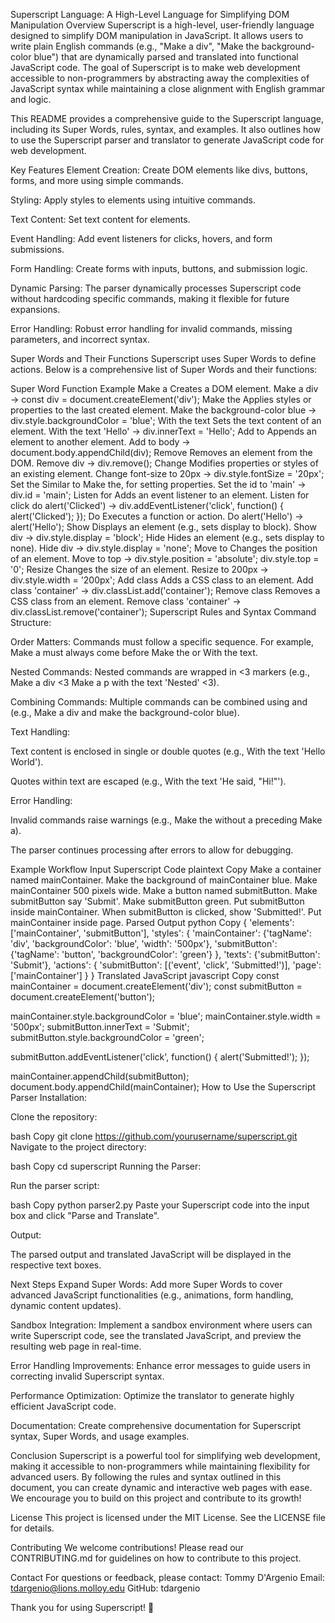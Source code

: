 Superscript Language: A High-Level Language for Simplifying DOM Manipulation
Overview
Superscript is a high-level, user-friendly language designed to simplify DOM manipulation in JavaScript. It allows users to write plain English commands (e.g., "Make a div", "Make the background-color blue") that are dynamically parsed and translated into functional JavaScript code. The goal of Superscript is to make web development accessible to non-programmers by abstracting away the complexities of JavaScript syntax while maintaining a close alignment with English grammar and logic.

This README provides a comprehensive guide to the Superscript language, including its Super Words, rules, syntax, and examples. It also outlines how to use the Superscript parser and translator to generate JavaScript code for web development.

Key Features
Element Creation: Create DOM elements like divs, buttons, forms, and more using simple commands.

Styling: Apply styles to elements using intuitive commands.

Text Content: Set text content for elements.

Event Handling: Add event listeners for clicks, hovers, and form submissions.

Form Handling: Create forms with inputs, buttons, and submission logic.

Dynamic Parsing: The parser dynamically processes Superscript code without hardcoding specific commands, making it flexible for future expansions.

Error Handling: Robust error handling for invalid commands, missing parameters, and incorrect syntax.

Super Words and Their Functions
Superscript uses Super Words to define actions. Below is a comprehensive list of Super Words and their functions:

Super Word	Function	Example
Make a	Creates a DOM element.	Make a div → const div = document.createElement('div');
Make the	Applies styles or properties to the last created element.	Make the background-color blue → div.style.backgroundColor = 'blue';
With the text	Sets the text content of an element.	With the text 'Hello' → div.innerText = 'Hello';
Add to	Appends an element to another element.	Add to body → document.body.appendChild(div);
Remove	Removes an element from the DOM.	Remove div → div.remove();
Change	Modifies properties or styles of an existing element.	Change font-size to 20px → div.style.fontSize = '20px';
Set the	Similar to Make the, for setting properties.	Set the id to 'main' → div.id = 'main';
Listen for	Adds an event listener to an element.	Listen for click do alert('Clicked') → div.addEventListener('click', function() { alert('Clicked'); });
Do	Executes a function or action.	Do alert('Hello') → alert('Hello');
Show	Displays an element (e.g., sets display to block).	Show div → div.style.display = 'block';
Hide	Hides an element (e.g., sets display to none).	Hide div → div.style.display = 'none';
Move to	Changes the position of an element.	Move to top → div.style.position = 'absolute'; div.style.top = '0';
Resize	Changes the size of an element.	Resize to 200px → div.style.width = '200px';
Add class	Adds a CSS class to an element.	Add class 'container' → div.classList.add('container');
Remove class	Removes a CSS class from an element.	Remove class 'container' → div.classList.remove('container');
Superscript Rules and Syntax
Command Structure:

Order Matters: Commands must follow a specific sequence. For example, Make a must always come before Make the or With the text.

Nested Commands: Nested commands are wrapped in <3 markers (e.g., Make a div <3 Make a p with the text 'Nested' <3).

Combining Commands: Multiple commands can be combined using and (e.g., Make a div and make the background-color blue).

Text Handling:

Text content is enclosed in single or double quotes (e.g., With the text 'Hello World').

Quotes within text are escaped (e.g., With the text 'He said, "Hi!"').

Error Handling:

Invalid commands raise warnings (e.g., Make the without a preceding Make a).

The parser continues processing after errors to allow for debugging.

Example Workflow
Input Superscript Code
plaintext
Copy
Make a container named mainContainer.
Make the background of mainContainer blue.
Make mainContainer 500 pixels wide.
Make a button named submitButton.
Make submitButton say 'Submit'.
Make submitButton green.
Put submitButton inside mainContainer.
When submitButton is clicked, show 'Submitted!'.
Put mainContainer inside page.
Parsed Output
python
Copy
{
    'elements': ['mainContainer', 'submitButton'],
    'styles': {
        'mainContainer': {'tagName': 'div', 'backgroundColor': 'blue', 'width': '500px'},
        'submitButton': {'tagName': 'button', 'backgroundColor': 'green'}
    },
    'texts': {'submitButton': 'Submit'},
    'actions': {
        'submitButton': [('event', 'click', 'Submitted!')],
        'page': ['mainContainer']
    }
}
Translated JavaScript
javascript
Copy
const mainContainer = document.createElement('div');
const submitButton = document.createElement('button');

mainContainer.style.backgroundColor = 'blue';
mainContainer.style.width = '500px';
submitButton.innerText = 'Submit';
submitButton.style.backgroundColor = 'green';

submitButton.addEventListener('click', function() {
    alert('Submitted!');
});

mainContainer.appendChild(submitButton);
document.body.appendChild(mainContainer);
How to Use the Superscript Parser
Installation:

Clone the repository:

bash
Copy
git clone https://github.com/yourusername/superscript.git
Navigate to the project directory:

bash
Copy
cd superscript
Running the Parser:

Run the parser script:

bash
Copy
python parser2.py
Paste your Superscript code into the input box and click "Parse and Translate".

Output:

The parsed output and translated JavaScript will be displayed in the respective text boxes.

Next Steps
Expand Super Words: Add more Super Words to cover advanced JavaScript functionalities (e.g., animations, form handling, dynamic content updates).

Sandbox Integration: Implement a sandbox environment where users can write Superscript code, see the translated JavaScript, and preview the resulting web page in real-time.

Error Handling Improvements: Enhance error messages to guide users in correcting invalid Superscript syntax.

Performance Optimization: Optimize the translator to generate highly efficient JavaScript code.

Documentation: Create comprehensive documentation for Superscript syntax, Super Words, and usage examples.

Conclusion
Superscript is a powerful tool for simplifying web development, making it accessible to non-programmers while maintaining flexibility for advanced users. By following the rules and syntax outlined in this document, you can create dynamic and interactive web pages with ease. We encourage you to build on this project and contribute to its growth!

License
This project is licensed under the MIT License. See the LICENSE file for details.

Contributing
We welcome contributions! Please read our CONTRIBUTING.md for guidelines on how to contribute to this project.

Contact
For questions or feedback, please contact:
Tommy D'Argenio
Email: tdargenio@lions.molloy.edu
GitHub: tdargenio

Thank you for using Superscript! 🚀

